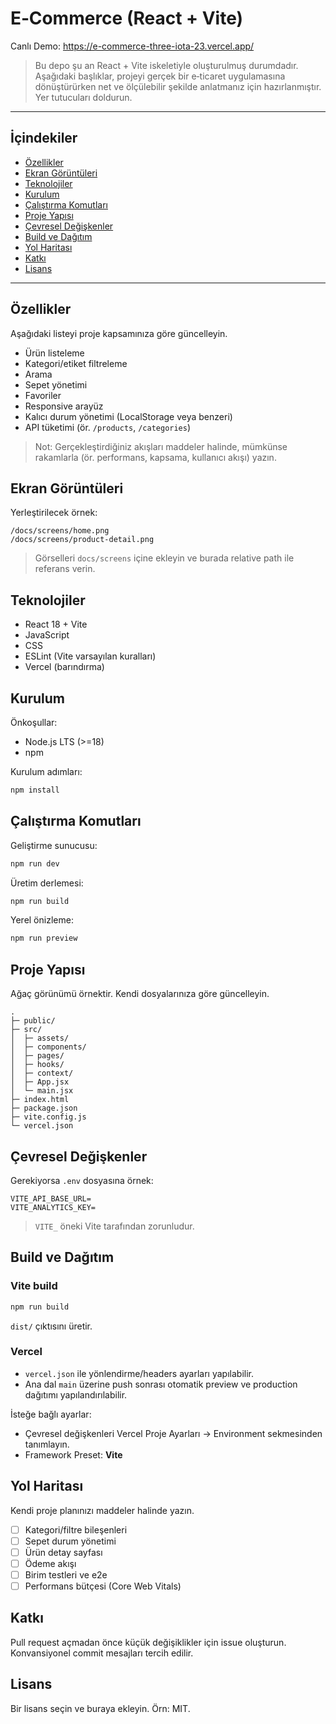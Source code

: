 # E‑Commerce (React + Vite)

Canlı Demo: https://e-commerce-three-iota-23.vercel.app/

> Bu depo şu an React + Vite iskeletiyle oluşturulmuş durumdadır. Aşağıdaki başlıklar, projeyi gerçek bir e‑ticaret uygulamasına dönüştürürken net ve ölçülebilir şekilde anlatmanız için hazırlanmıştır. Yer tutucuları doldurun.

---

## İçindekiler
- [Özellikler](#özellikler)
- [Ekran Görüntüleri](#ekran-görüntüleri)
- [Teknolojiler](#teknolojiler)
- [Kurulum](#kurulum)
- [Çalıştırma Komutları](#çalıştırma-komutları)
- [Proje Yapısı](#proje-yapısı)
- [Çevresel Değişkenler](#çevresel-değişkenler)
- [Build ve Dağıtım](#build-ve-dağıtım)
- [Yol Haritası](#yol-haritası)
- [Katkı](#katkı)
- [Lisans](#lisans)

---

## Özellikler
Aşağıdaki listeyi proje kapsamınıza göre güncelleyin.

- Ürün listeleme
- Kategori/etiket filtreleme
- Arama
- Sepet yönetimi
- Favoriler
- Responsive arayüz
- Kalıcı durum yönetimi (LocalStorage veya benzeri)
- API tüketimi (ör. `/products`, `/categories`)

> Not: Gerçekleştirdiğiniz akışları maddeler halinde, mümkünse rakamlarla (ör. performans, kapsama, kullanıcı akışı) yazın.

## Ekran Görüntüleri
Yerleştirilecek örnek:

```
/docs/screens/home.png
/docs/screens/product-detail.png
```

> Görselleri `docs/screens` içine ekleyin ve burada relative path ile referans verin.

## Teknolojiler
- React 18 + Vite
- JavaScript
- CSS
- ESLint (Vite varsayılan kuralları)
- Vercel (barındırma)

## Kurulum

Önkoşullar:
- Node.js LTS (>=18)
- npm

Kurulum adımları:

```bash
npm install
```

## Çalıştırma Komutları

Geliştirme sunucusu:

```bash
npm run dev
```

Üretim derlemesi:

```bash
npm run build
```

Yerel önizleme:

```bash
npm run preview
```

## Proje Yapısı
Ağaç görünümü örnektir. Kendi dosyalarınıza göre güncelleyin.

```
.
├─ public/
├─ src/
│  ├─ assets/
│  ├─ components/
│  ├─ pages/
│  ├─ hooks/
│  ├─ context/
│  ├─ App.jsx
│  └─ main.jsx
├─ index.html
├─ package.json
├─ vite.config.js
└─ vercel.json
```

## Çevresel Değişkenler
Gerekiyorsa `.env` dosyasına örnek:

```
VITE_API_BASE_URL=
VITE_ANALYTICS_KEY=
```

> `VITE_` öneki Vite tarafından zorunludur.

## Build ve Dağıtım

### Vite build
```bash
npm run build
```
`dist/` çıktısını üretir.

### Vercel
- `vercel.json` ile yönlendirme/headers ayarları yapılabilir.
- Ana dal `main` üzerine push sonrası otomatik preview ve production dağıtımı yapılandırılabilir.

İsteğe bağlı ayarlar:
- Çevresel değişkenleri Vercel Proje Ayarları → Environment sekmesinden tanımlayın.
- Framework Preset: **Vite**

## Yol Haritası
Kendi proje planınızı maddeler halinde yazın.

- [ ] Kategori/filtre bileşenleri
- [ ] Sepet durum yönetimi
- [ ] Ürün detay sayfası
- [ ] Ödeme akışı
- [ ] Birim testleri ve e2e
- [ ] Performans bütçesi (Core Web Vitals)

## Katkı
Pull request açmadan önce küçük değişiklikler için issue oluşturun. Konvansiyonel commit mesajları tercih edilir.

## Lisans
Bir lisans seçin ve buraya ekleyin. Örn: MIT.
